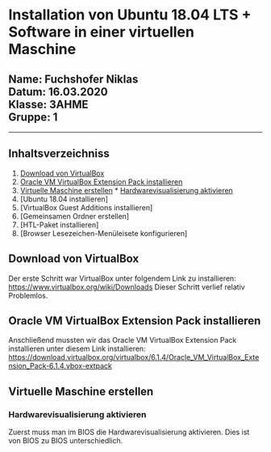 # Installation von Ubuntu 18.04 LTS + Software in einer virtuellen Maschine
         
**Name**: Fuchshofer Niklas  
**Datum**: 16.03.2020  
**Klasse**: 3AHME  
**Gruppe**: 1  
------
------

## Inhaltsverzeichniss
1) [Download von VirtualBox](#download-von-virtualbox)
1) [Oracle VM VirtualBox Extension Pack installieren](#oracle-vm-virtualbox-extension-pack-installieren)
1) [Virtuelle Maschine erstellen](#virtuelle-maschine-erstellen)
         * [Hardwarevisualisierung aktivieren](#hardwarevisualisierung-aktivieren)
1) [Ubuntu 18.04 installieren]
1) [VirtualBox Guest Additions installieren]
1) [Gemeinsamen Ordner erstellen]
1) [HTL-Paket installieren]
1) [Browser Lesezeichen-Menüleisete konfigurieren]


## Download von VirtualBox
Der erste Schritt war VirtualBox unter folgendem Link zu installieren: https://www.virtualbox.org/wiki/Downloads
Dieser Schritt verlief relativ Problemlos.

## Oracle VM VirtualBox Extension Pack installieren
Anschließend mussten wir das Oracle VM VirtualBox Extension Pack installieren unter diesem Link installieren: https://download.virtualbox.org/virtualbox/6.1.4/Oracle_VM_VirtualBox_Extension_Pack-6.1.4.vbox-extpack

## Virtuelle Maschine erstellen
### Hardwarevisualisierung aktivieren
Zuerst muss man im BIOS die Hardwarevisualisierung aktivieren. Dies ist von BIOS zu BIOS unterschiedlich.
